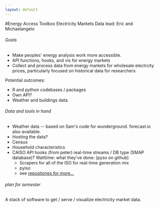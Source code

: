 ```yaml
---
layout: default
---
```

#Energy Access Toolbox Electricity Markets Data
lead: Eric and Michaelangelo

###### Goals
- Make peoples' energy analysis work more accessible.
- API functions, hooks, and vis for energy markets
- Collect and process data from energy markets for wholesale electrcity prices, particularly focused on historical data for researchers.

Potential outcomes:
 - R and python codebases / packages
 - Own API?
 - Weather and buildings data.

###### Data and tools in hand
- Weather data -- based on Sam's code for wunderground.  forecast.io also available.  
- Hosting the data?  
- Census
- Household characteristics
- CAISO API hooks (from peter)
real-time streams / DB type (SMAP database)?
Watttime: what they've done: (pyso on github)
	- Scrapers for all of the ISO for real-time generation mix
	- pyiso
	- see [repositories for more...](https://github.com/WattTime)
###### plan for semester
A stack of software to get / serve / visualize electricity market data.
 